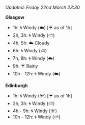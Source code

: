 *Updated: Friday 22nd March 23:30*

**Glasgow**

* 1h: :cyclone: Windy (:cloud:) [:umbrella: as of 1h]
* 2h, 3h: :cyclone: Windy (:partly_sunny:)
* 4h, 5h: :cloud: Cloudy
* 6h: :cyclone: Windy (:partly_sunny:)
* 7h, 8h: :cyclone: Windy (:cloud:)
* 9h: :umbrella: Rainy
* 10h - 12h: :cyclone: Windy (:cloud:)

**Edinburgh**

* 1h: :cyclone: Windy (:sunny:) [:umbrella: as of 1h]
* 2h, 3h: :cyclone: Windy (:partly_sunny:)
* 4h - 9h: :cyclone: Windy (:sunny:)
* 10h - 12h: :cyclone: Windy (:partly_sunny:)
